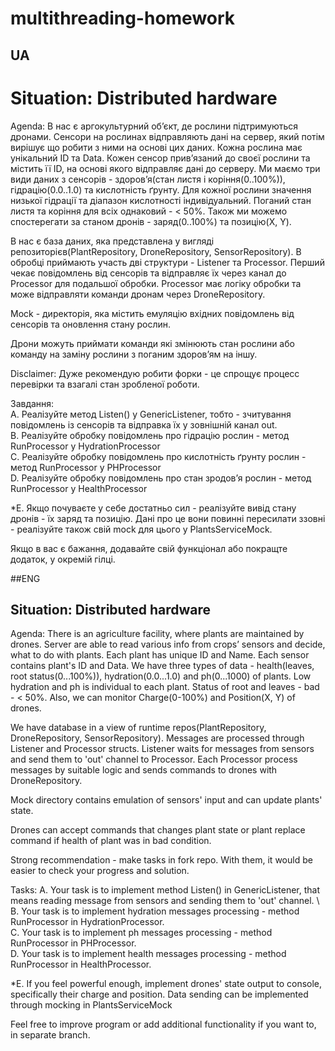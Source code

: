 # multithreading-homework

## UA
# Situation: Distributed hardware
Agenda: В нас є аргокультурний обʼєкт, де рослини підтримуються дронами.
Сенсори на рослинах відправляють дані на сервер, який потім вирішує що робити з ними на основі цих даних.
Кожна рослина має унікальний ID та Data.
Кожен сенсор привʼязаний до своєї рослини та містить її ID, на основі якого відправляє дані до серверу.
Ми маємо три види даних з сенсорів - здоровʼя(стан листя і коріння(0..100%)), гідрацію(0.0..1.0) та кислотність ґрунту.
Для кожної рослини значення низької гідрації та діапазон кислотності індивідуальний.
Поганий стан листя та коріння для всіх однаковий - < 50%.
Також ми можемо спостерегати за станом дронів - заряд(0..100%) та позицію(X, Y).

В нас є база даних, яка представлена у вигляді репозиторієв(PlantRepository, DroneRepository, SensorRepository).
В обробці приймають участь дві структури - Listener та Processor.
Перший чекає повідомлень від сенсорів та відправляє їх через канал до Processor для подальшої обробки.
Processor має логіку обробки та може відправляти команди дронам через DroneRepository.

Mock - директорія, яка містить емуляцію вхідних повідомлень від сенсорів та оновлення стану рослин.

Дрони можуть приймати команди які змінюють стан рослини або команду на заміну рослини з поганим здоровʼям на іншу.

Disclaimer: Дуже рекомендую робити форки - це спрощує процесс перевірки та взагалі стан зробленої роботи.

Завдання: \
А. Реалізуйте метод Listen() у GenericListener, тобто - зчитування повідомлень із сенсорів та відправка їх у зовнішній канал out. \
B. Реалізуйте обробку повідомлень про гідрацію рослин - метод RunProcessor у HydrationProcessor \
C. Реалізуйте обробку повідомлень про кислотність ґрунту рослин - метод RunProcessor у PHProcessor \
D. Реалізуйте обробку повідомлень про стан зродовʼя рослин - метод RunProcessor у HealthProcessor

*E. Якщо почуваєте у себе достатньо сил - реалізуйте вивід стану дронів - їх заряд та позицію.
Дані про це вони повинні пересилати ззовні - реалізуйте також свій mock для цього у PlantsServiceMock.

Якщо в вас є бажання, додавайте свій функціонал або покращте додаток, у окремій гілці.

##ENG

## Situation: Distributed hardware
Agenda: There is an agriculture facility, where plants are maintained by drones.
Server are able to read various info from crops’ sensors and decide, what to do with plants.
Each plant has unique ID and Name.
Each sensor contains plant's ID and Data.
We have three types of data - health(leaves, root status(0...100%)), hydration(0.0...1.0) and ph(0...1000) of plants.
Low hydration and ph is individual to each plant.
Status of root and leaves - bad - < 50%.
Also, we can monitor Charge(0-100%) and Position(X, Y) of drones.

We have database in a view of runtime repos(PlantRepository, DroneRepository, SensorRepository).
Messages are processed through Listener and Processor structs.
Listener waits for messages from sensors and send them to 'out' channel to Processor.
Each Processor process messages by suitable logic and sends commands to drones with DroneRepository.

Mock directory contains emulation of sensors' input and can update plants' state.

Drones can accept commands that changes plant state or plant replace command if health of plant was in bad condition.

Strong recommendation - make tasks in fork repo. With them, it would be easier to check your progress and solution.

Tasks:
A. Your task is to implement method Listen() in GenericListener, that means reading message from sensors and sending them to 'out' channel. \  
B. Your task is to implement hydration messages processing - method RunProcessor in HydrationProcessor. \
C. Your task is to implement ph messages processing - method RunProcessor in PHProcessor. \
D. Your task is to implement health messages processing - method RunProcessor in HealthProcessor.

*E. If you feel powerful enough, implement drones' state output to console, specifically their charge and position.
Data sending can be implemented through mocking in PlantsServiceMock

Feel free to improve program or add additional functionality if you want to, in separate branch.